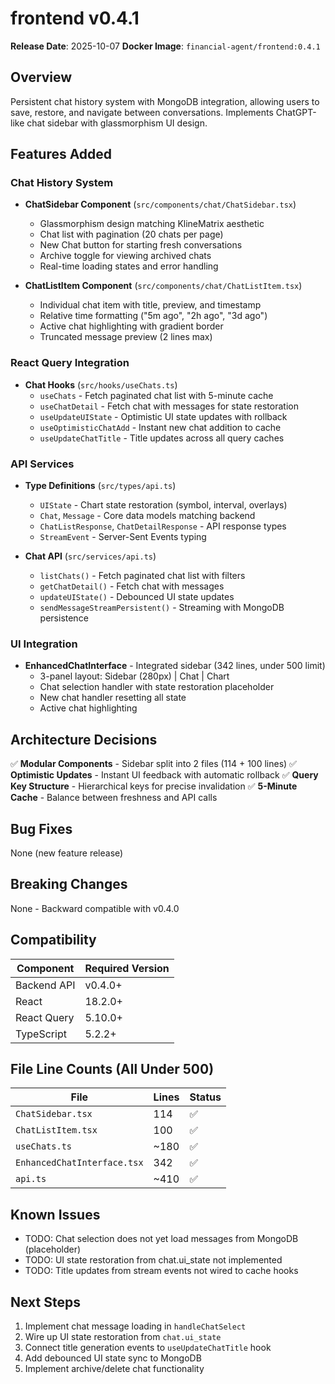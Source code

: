 # frontend v0.4.1

**Release Date**: 2025-10-07
**Docker Image**: `financial-agent/frontend:0.4.1`

## Overview

Persistent chat history system with MongoDB integration, allowing users to save, restore, and navigate between conversations. Implements ChatGPT-like chat sidebar with glassmorphism UI design.

## Features Added

### Chat History System
- **ChatSidebar Component** (`src/components/chat/ChatSidebar.tsx`)
  - Glassmorphism design matching KlineMatrix aesthetic
  - Chat list with pagination (20 chats per page)
  - New Chat button for starting fresh conversations
  - Archive toggle for viewing archived chats
  - Real-time loading states and error handling

- **ChatListItem Component** (`src/components/chat/ChatListItem.tsx`)
  - Individual chat item with title, preview, and timestamp
  - Relative time formatting ("5m ago", "2h ago", "3d ago")
  - Active chat highlighting with gradient border
  - Truncated message preview (2 lines max)

### React Query Integration
- **Chat Hooks** (`src/hooks/useChats.ts`)
  - `useChats` - Fetch paginated chat list with 5-minute cache
  - `useChatDetail` - Fetch chat with messages for state restoration
  - `useUpdateUIState` - Optimistic UI state updates with rollback
  - `useOptimisticChatAdd` - Instant new chat addition to cache
  - `useUpdateChatTitle` - Title updates across all query caches

### API Services
- **Type Definitions** (`src/types/api.ts`)
  - `UIState` - Chart state restoration (symbol, interval, overlays)
  - `Chat`, `Message` - Core data models matching backend
  - `ChatListResponse`, `ChatDetailResponse` - API response types
  - `StreamEvent` - Server-Sent Events typing

- **Chat API** (`src/services/api.ts`)
  - `listChats()` - Fetch paginated chat list with filters
  - `getChatDetail()` - Fetch chat with messages
  - `updateUIState()` - Debounced UI state updates
  - `sendMessageStreamPersistent()` - Streaming with MongoDB persistence

### UI Integration
- **EnhancedChatInterface** - Integrated sidebar (342 lines, under 500 limit)
  - 3-panel layout: Sidebar (280px) | Chat | Chart
  - Chat selection handler with state restoration placeholder
  - New chat handler resetting all state
  - Active chat highlighting

## Architecture Decisions

✅ **Modular Components** - Sidebar split into 2 files (114 + 100 lines)
✅ **Optimistic Updates** - Instant UI feedback with automatic rollback
✅ **Query Key Structure** - Hierarchical keys for precise invalidation
✅ **5-Minute Cache** - Balance between freshness and API calls

## Bug Fixes

None (new feature release)

## Breaking Changes

None - Backward compatible with v0.4.0

## Compatibility

| Component | Required Version |
|-----------|-----------------|
| Backend API | v0.4.0+ |
| React | 18.2.0+ |
| React Query | 5.10.0+ |
| TypeScript | 5.2.2+ |

## File Line Counts (All Under 500)

| File | Lines | Status |
|------|-------|--------|
| `ChatSidebar.tsx` | 114 | ✅ |
| `ChatListItem.tsx` | 100 | ✅ |
| `useChats.ts` | ~180 | ✅ |
| `EnhancedChatInterface.tsx` | 342 | ✅ |
| `api.ts` | ~410 | ✅ |

## Known Issues

- TODO: Chat selection does not yet load messages from MongoDB (placeholder)
- TODO: UI state restoration from chat.ui_state not implemented
- TODO: Title updates from stream events not wired to cache hooks

## Next Steps

1. Implement chat message loading in `handleChatSelect`
2. Wire up UI state restoration from `chat.ui_state`
3. Connect title generation events to `useUpdateChatTitle` hook
4. Add debounced UI state sync to MongoDB
5. Implement archive/delete chat functionality
